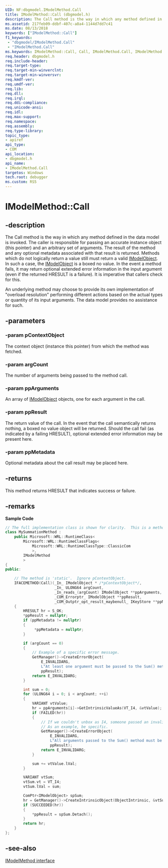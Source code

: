 ```yaml
---
UID: NF:dbgmodel.IModelMethod.Call
title: IModelMethod::Call (dbgmodel.h)
description: The Call method is the way in which any method defined in the data model is invoked. 
ms.assetid: 217feb09-ddbf-407c-a8a4-1144d7dd7c41
ms.date: 08/13/2018
keywords: ["IModelMethod::Call"]
f1_keywords:
 - "dbgmodel/IModelMethod.Call"
 - "IModelMethod.Call"
ms.keywords: IModelMethod::Call, Call, IModelMethod.Call, IModelMethod::Call, IModelMethod.Call
req.header: dbgmodel.h
req.include-header:
req.target-type:
req.target-min-winverclnt:
req.target-min-winversvr:
req.kmdf-ver:
req.umdf-ver:
req.lib:
req.dll:
req.irql: 
req.ddi-compliance:
req.unicode-ansi:
req.idl:
req.max-support:
req.namespace:
req.assembly:
req.type-library: 
topic_type: 
- apiref
api_type: 
- COM
api_location: 
- dbgmodel.h
api_name: 
- IModelMethod.Call
targetos: Windows
tech.root: debugger
ms.custom: RS5
---
```


# IModelMethod::Call


## -description

The Call method is the way in which any method defined in the data model is invoked. The caller is responsible for passing an accurate instance object (this pointer) and an arbitrary set of arguments. The result of the method and any optional metadata associated with that result is returned. Methods which do not logically return a value still must return a valid [IModelObject](nn-dbgmodel-imodelobject.md). In such a case, the [IModelObject](nn-dbgmodel-imodelobject.md) is a boxed no value. In the event a method fails, it may return optional extended error information in the input argument (even if the returned HRESULT is a failure). It is imperative that callers check for this. 

An underlying method may choose to provide its own implementation of "overload resolution" performing different actions based on the actual types or quantity of its input arguments. The data model provides no assistance for such. 

## -parameters

### -param pContextObject
The context object (instance this pointer) from which the method was fetched.

### -param argCount
The number of arguments being passed to the method call.

### -param ppArguments
An array of [IModelObject](nn-dbgmodel-imodelobject.md) objects, one for each argument in the call.

### -param ppResult
The return value of the call. In the event that the call semantically returns nothing, a boxed no value object will be returned. Should the call fail (as indicated by a failing HRESULT), optional extended error information may be present here.

### -param ppMetadata
Optional metadata about the call result may be placed here.


## -returns
This method returns HRESULT that indicates success or failure. 

## -remarks

**Sample Code**

```cpp
// The full implementation class is shown for clarity.  This is a method which sums up all integers passed to it.
class MySummationMethod :
    public Microsoft::WRL::RuntimeClass<
        Microsoft::WRL::RuntimeClassFlags<
            Microsoft::WRL::RuntimeClassType::ClassicCom
            >,
        IModelMethod
        >
{
public:

    // The method is 'static'.  Ignore pContextObject.
    IFACEMETHOD(Call)(_In_ IModelObject * /*pContextObject*/, 
                      _In_ ULONG64 argCount, 
                      _In_reads_(argCount) IModelObject **ppArguments, 
                      _COM_Errorptr_ IModelObject **ppResult,
                      _COM_Outptr_opt_result_maybenull_ IKeyStore **ppMetadata)
    {
        HRESULT hr = S_OK;
        *ppResult = nullptr;
        if (ppMetadata != nullptr)
        {
             *ppMetadata = nullptr;
        }

        if (argCount == 0)
        {
            // Example of a specific error message.
            GetManager()->CreateErrorObject(
                E_INVALIDARG, 
                L"At least one argument must be passed to the Sum() method", 
                ppResult);
            return E_INVALIDARG;
        }

        int sum = 0;
        for (ULONG64 i = 0; i < argCount; ++i)
        {
            VARIANT vtValue;
            hr = ppArguments[i]->GetIntrinsicValueAs(VT_I4, &vtValue);
            if (FAILED(hr))
            {
                // If we couldn't unbox as I4, someone passed an invalid argument.
                // As an example, be specific.
                GetManager()->CreateErrorObject(
                    E_INVALIDARG, 
                    L"All arguments passed to the Sum() method must be integers", 
                    ppResult);
                return E_INVALIDARG;
            }

            sum += vtValue.lVal;
        }

        VARIANT vtSum;
        vtSum.vt = VT_I4;
        vtSum.lVal = sum;

        ComPtr<IModelObject> spSum;
        hr = GetManager()->CreateIntrinsicObject(ObjectIntrinsic, &vtSum, &spSum);
        if (SUCCEEDED(hr))
        {
            *ppResult = spSum.Detach();
        }
        return hr;
    }
};
```

## -see-also

[IModelMethod interface](nn-dbgmodel-imodelmethod.md)
